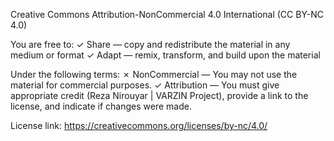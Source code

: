 Creative Commons Attribution-NonCommercial 4.0 International (CC BY-NC 4.0)

You are free to:
✓ Share — copy and redistribute the material in any medium or format
✓ Adapt — remix, transform, and build upon the material

Under the following terms:
✗ NonCommercial — You may not use the material for commercial purposes.
✓ Attribution — You must give appropriate credit (Reza Nirouyar | VARZIN Project), provide a link to the license, and indicate if changes were made.

License link: https://creativecommons.org/licenses/by-nc/4.0/
